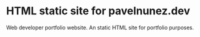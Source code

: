 # HTML static site for **pavelnunez.dev**
Web developer portfolio website. An static HTML site for portfolio purposes.  
